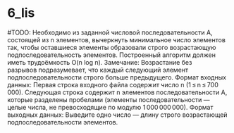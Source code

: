 # 6_lis

#TODO:	Необходимо из заданной числовой последовательности A, состоящей из n элементов, вычеркнуть минимальное число элементов так, чтобы оставшиеся элементы образовали строго возрастающую подпоследовательность элементов. Построенный алгоритм должен иметь трудоёмкость O(n log n).
Замечание:  Возрастание без разрывов подразумевает, что каждый следующий элемент подпоследовательности строго больше предыдущего.
Формат входных данных:  Первая строка входного файла содержит число n (1 ≤ n ≤ 700 000). Следующая строка содержит n элементов последовательности A, которые разделены пробелами (элементы последовательности — целые числа, не превосходящие по модулю 1 000 000 000).
Формат выходных данных:  Выведите одно число — длину строго возрастающей подпоследовательности элементов.
